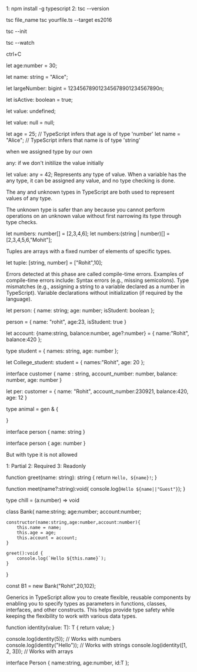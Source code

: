 <!-- Age example: 30 == Thirty -->
<!-- Number calculation result -->
<!-- Accessing property of an object -->


<!-- First we need to install Typescript compiler -->
1: npm install -g typescript
2: tsc --version

<!-- How to run TS file -->
tsc file_name
tsc yourfile.ts --target es2016

<!-- Intialize config file -->
tsc --init

<!-- run tsc -->

<!-- Every JS file will be valid TS -->
<!-- If there is an error in TS, still it will compile it and convert it into JS file -->
<!-- It will be on the user how to tackle it -->


<!-- watch mode -->
tsc --watch

<!-- How to quit it -->
ctrl+C


<!-- How to deal with number -->
let age:number = 30;

<!-- How to deal with string -->
let name: string = "Alice";

<!-- How to deal with bigint -->
let largeNumber: bigint = 123456789012345678901234567890n;

<!-- How to deal with boolean -->
let isActive: boolean = true;

<!-- How to deal with undefined -->
let value: undefined;

<!-- How to deal with null -->
let value: null = null;


<!-- Type Inference in TypeScript refers to the ability of the TypeScript compiler to automatically determine the type of a variable based on the value assigned to it. This means that even if you don't explicitly specify a type, TypeScript can infer the most appropriate type and apply it. -->

let age = 25;  // TypeScript infers that age is of type 'number'
let name = "Alice";  // TypeScript infers that name is of type 'string'


<!--  Explicit Type Annotations -->
when we assigned type by our own

<!-- Limitations of Type Inference -->
any: if we don't initilize the value initially

<!-- any -->
let value: any = 42;
Represents any type of value. When a variable has the any type, it can be assigned any value, and no type checking is done.


<!-- unknown -->
The any and unknown types in TypeScript are both used to represent values of any type.

The unknown type is safer than any because you cannot perform operations on an unknown value without first narrowing its type through type checks.


<!-- Non Primitive Data type -->

<!-- 1: Array -->
let numbers: number[] = [2,3,4,6];
let numbers:(string | number)[] = [2,3,4,5,6,"Mohit"];

<!-- 2: Tuples -->
Tuples are arrays with a fixed number of elements of specific types.

let tuple: [string, number] = ["Rohit",10];




<!--  Compile-time refers to the phase when the source code is translated into machine code or an intermediate format (e.g., bytecode). This is done by a compiler. -->


Errors detected at this phase are called compile-time errors.
Examples of compile-time errors include:
Syntax errors (e.g., missing semicolons).
Type mismatches (e.g., assigning a string to a variable declared as a number in TypeScript).
Variable declarations without initialization (if required by the language).



<!-- Runtime refers to the phase when the program is executed after it has been compiled (or interpreted). -->

<!-- Errors detected during this phase are called runtime errors.
Examples of runtime errors include:
Dividing by zero.
Accessing undefined variables or null references.
Running out of memory.
Examples of Runtime Activities:

Executing code instructions.
Handling user inputs.
Interacting with APIs or databases -->




<!--  Objects -->

let person: { name: string; age: number; isStudent: boolean };

person = {
    name: "rohit",
    age:23,
    isStudent: true
}


<!-- Inline -->
let account: {name:string, balance:number, age?:number} = {
    name:"Rohit",
    balance:420
};

<!-- Using Type Alises -->

type student = {
   names: string,
   age: number
};

let College_student: student = {
    names:"Rohit",
    age: 20
};


<!-- using interface -->


interface customer {
    name : string,
    account_number: number,
    balance: number,
    age: number 
}

let per: customer = {
    name: "Rohit",
    account_number:230921,
    balance:420,
    age: 12
}

<!-- extend with interface -->

<!-- type uses intersections (&) to combine multiple types. -->

type animal = gen & {

}


<!--  Declaration Merging -->
interface person {
    name: string
}

interface person {
    age: number
}

<!-- Above syntax is allowed -->

But with type it is not allowed

<!-- ? optional keyword
 -->


<!-- Nested Objects -->


<!-- Utility Types for Objects -->
1: Partial<Person>
2: Required<Person>
3: Readonly<Person>

<!-- Array of Objects -->


<!-- Function in JS -->


function greet(name: string): string {
    return `Hello, ${name}!`;
}

<!-- Optional Parameters ?-->
function meet(name?:string):void{
    console.log(`Hello ${name||"Guest"}`);
}

<!-- Default parameter -->

<!-- Arrow function: Multiply -->

<!-- Rest Parameter -->

<!-- CallBack Function -->

type chill = (a:number) => void 

<!-- classes in TS -->
class Bank{
    name:string;
    age:number;
    account:number;

    constructor(name:string,age:number,account:number){
        this.name = name;
        this.age = age;
        this.account = account;
    }

    greet():void {
        console.log(`Hello ${this.name}`);
    }
}

const B1 = new Bank("Rohit",20,102);




<!-- public: Default; accessible everywhere.
private: Accessible only within the class.
protected: Accessible within the class and its subclasses. -->

<!-- Inheritance -->

<!-- super keyword is used to call the constructor of parent -->
<!-- super.mehtod() is used to call parent class method also from child class -->



<!-- Generics -->
Generics in TypeScript allow you to create flexible, reusable components by enabling you to specify types as parameters in functions, classes, interfaces, and other constructs. This helps provide type safety while keeping the flexibility to work with various data types.


function identity<T>(value: T): T {
  return value;
}

console.log(identity(5));           // Works with numbers
console.log(identity("Hello"));     // Works with strings
console.log(identity([1, 2, 3]));   // Works with arrays



<!-- Generic Interfaces -->

interface Person<T> {
    name:string,
    age:number,
    id:T
};

<!-- You can use multiple generics also -->


<!--  -->


<!--  

// In computer science,
//  compile time (or compile-time) describes the time
//  window during which a language's statements are converted into binary instructions
//  for the processor to execute.



// An interpreted language is a programming language where code is executed
//  directly by an interpreter, line by line, without a separate compilation step.
//  This means the code is translated and run at the same time, 
// unlike compiled languages which are first translated into machine code before execution. 



// A Just-In-Time (JIT) compiler compiles code into machine code
//  during program execution, rather than beforehand,
//  improving performance by optimizing code for the specific runtime environment. 

 -->


